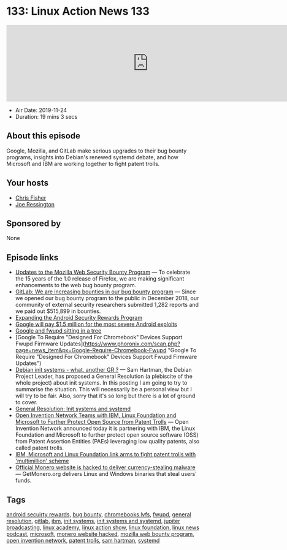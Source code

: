 # 133: Linux Action News 133

<iframe src="https://player.fireside.fm/v2/DAcK9LdX+ZryQ8zop?theme=dark" width="740" height="200" frameborder="0" scrolling="no"></iframe>

* Air Date: 2019-11-24
* Duration: 19 mins 3 secs

## About this episode

Google, Mozilla, and GitLab make serious upgrades to their bug bounty programs, insights into Debian's renewed systemd debate, and how Microsoft and IBM are working together to fight patent trolls.

## Your hosts
* [Chris Fisher](https://linuxactionnews.com/hosts/chris)
* [Joe Ressington](https://linuxactionnews.com/hosts/joe)

## Sponsored by

None



## Episode links

  * [Updates to the Mozilla Web Security Bounty Program](https://blog.mozilla.org/security/2019/11/19/updates-to-the-mozilla-web-security-bounty-program/ "Updates to the Mozilla Web Security Bounty Program") — To celebrate the 15 years of the 1.0 release of Firefox, we are making significant enhancements to the web bug bounty program.
  * [GitLab: We are increasing bounties in our bug bounty program](https://about.gitlab.com/blog/2019/11/18/were-increasing-bounties-in-our-bug-bounty-program/ "GitLab: We are increasing bounties in our bug bounty program") — Since we opened our bug bounty program to the public in December 2018, our community of external security researchers submitted 1,282 reports and we paid out $515,899 in bounties.
  * [Expanding the Android Security Rewards Program](https://security.googleblog.com/2019/11/expanding-android-security-rewards.html "Expanding the Android Security Rewards Program")
  * [Google will pay $1.5 million for the most severe Android exploits](https://arstechnica.com/information-technology/2019/11/google-will-pay-1-5-million-for-the-severest-android-exploits/ "Google will pay $1.5 million for the most severe Android exploits")
  * [Google and fwupd sitting in a tree](https://blogs.gnome.org/hughsie/2019/11/18/google-and-fwupd/ "Google and fwupd sitting in a tree")
  * [Google To Require "Designed For Chromebook" Devices Support Fwupd Firmware Updates](https://www.phoronix.com/scan.php?page=news_item&px=Google-Require-Chromebook-Fwupd "Google To Require "Designed For Chromebook" Devices Support Fwupd Firmware Updates")
  * [Debian init systems - what, another GR ?](https://diziet.dreamwidth.org/3482.html "Debian init systems - what, another GR ?") — Sam Hartman, the Debian Project Leader, has proposed a General Resolution (a plebiscite of the whole project) about init systems. In this posting I am going to try to summarise the situation. This will necessarily be a personal view but I will try to be fair. Also, sorry that it's so long but there is a lot of ground to cover.
  * [General Resolution: Init systems and systemd](https://www.debian.org/vote/2019/vote_002 "General Resolution: Init systems and systemd")
  * [Open Invention Network Teams with IBM, Linux Foundation and Microsoft to Further Protect Open Source from Patent Trolls](https://www.openinventionnetwork.com/pressrelease_details/?id=100 "Open Invention Network Teams with IBM, Linux Foundation and Microsoft to Further Protect Open Source from Patent Trolls") — Open Invention Network announced today it is partnering with IBM, the Linux Foundation and Microsoft to further protect open source software (OSS) from Patent Assertion Entities (PAEs) leveraging low quality patents, also called patent trolls.
  * [IBM, Microsoft and Linux Foundation link arms to fight patent trolls with 'multimillion' scheme](https://www.theregister.co.uk/2019/11/20/microsoft_linux_patent_trolls/ "IBM, Microsoft and Linux Foundation link arms to fight patent trolls with 'multimillion' scheme")
  * [Official Monero website is hacked to deliver currency-stealing malware](https://arstechnica.com/information-technology/2019/11/official-monero-website-is-hacked-to-deliver-currency-stealing-malware/ "Official Monero website is hacked to deliver currency-stealing malware") — GetMonero.org delivers Linux and Windows binaries that steal users' funds.



## Tags

[android secuirty rewards](https://linuxactionnews.com/tags/android%20secuirty%20rewards), [bug bounty](https://linuxactionnews.com/tags/bug%20bounty), [chromebooks lvfs](https://linuxactionnews.com/tags/chromebooks%20lvfs), [fwupd](https://linuxactionnews.com/tags/fwupd), [general resolution](https://linuxactionnews.com/tags/general%20resolution), [gitlab](https://linuxactionnews.com/tags/gitlab), [ibm](https://linuxactionnews.com/tags/ibm), [init systems](https://linuxactionnews.com/tags/init%20systems), [init systems and systemd](https://linuxactionnews.com/tags/init%20systems%20and%20systemd), [jupiter broadcasting](https://linuxactionnews.com/tags/jupiter%20broadcasting), [linux academy](https://linuxactionnews.com/tags/linux%20academy), [linux action show](https://linuxactionnews.com/tags/linux%20action%20show), [linux foundation](https://linuxactionnews.com/tags/linux%20foundation), [linux news podcast](https://linuxactionnews.com/tags/linux%20news%20podcast), [microsoft](https://linuxactionnews.com/tags/microsoft), [monero website hacked](https://linuxactionnews.com/tags/monero%20website%20hacked), [mozilla web bounty program](https://linuxactionnews.com/tags/mozilla%20web%20bounty%20program), [open invention network](https://linuxactionnews.com/tags/open%20invention%20network), [patent trolls](https://linuxactionnews.com/tags/patent%20trolls), [sam hartman](https://linuxactionnews.com/tags/sam%20hartman), [systemd](https://linuxactionnews.com/tags/systemd)